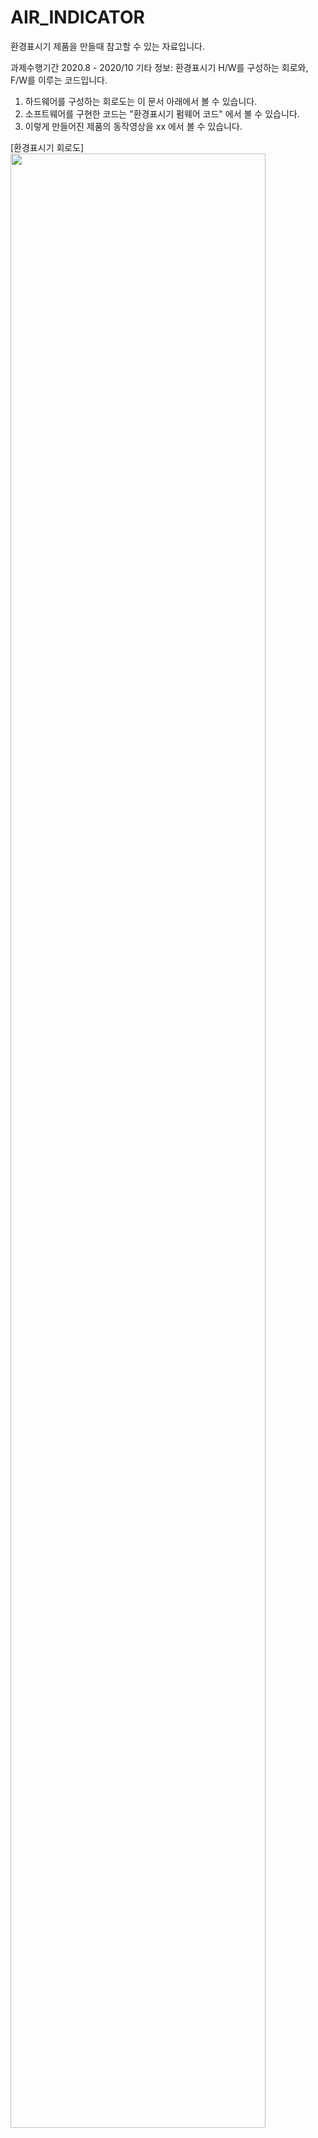 # AIR_INDICATOR
환경표시기 제품을 만들때 참고할 수 있는 자료입니다.

과제수행기간 2020.8 - 2020/10
기타 정보: 환경표시기 H/W를 구성하는 회로와, F/W를 이루는 코드입니다.

1. 하드웨어를 구성하는 회로도는 이 문서 아래에서 볼 수 있습니다.
2. 소프트웨어를 구현한 코드는 "환경표시기 펌웨어 코드" 에서 볼 수 있습니다.
3. 이렇게 만들어진 제품의 동작영상을 xx 에서 볼 수 있습니다. 

[환경표시기 회로도]
<img src="https://user-images.githubusercontent.com/58552452/102001432-8e022b80-3d35-11eb-84a0-17b4a784c70e.PNG" width="90%"></img>
